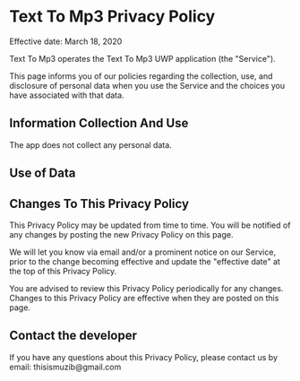 <h1>Text To Mp3 Privacy Policy</h1>


<p>Effective date: March 18, 2020</p>


<p>Text To Mp3 operates the Text To Mp3 UWP application (the "Service").</p>

<p>This page informs you of our policies regarding the collection, use, and disclosure of personal data when you use the Service and the choices you have associated with that data.

<h2>Information Collection And Use</h2>

<p>The app does not collect any personal data.</p>

<h2>Use of Data</h2>
    
<h2>Changes To This Privacy Policy</h2>
<p>This Privacy Policy may be updated from time to time. You will be notified of any changes by posting the new Privacy Policy on this page.</p>
<p>We will let you know via email and/or a prominent notice on our Service, prior to the change becoming effective and update the "effective date" at the top of this Privacy Policy.</p>
<p>You are advised to review this Privacy Policy periodically for any changes. Changes to this Privacy Policy are effective when they are posted on this page.</p>


<h2>Contact the developer</h2>
<p>If you have any questions about this Privacy Policy, please contact us by email: thisismuzib@gmail.com
